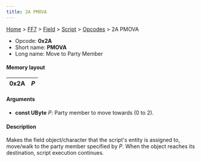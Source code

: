 ```yaml
---
title: 2A PMOVA
---
```


[Home](/ff7-flat-wiki/Main%20Page.md) > [FF7](/ff7-flat-wiki/FF7.md) > [Field](/ff7-flat-wiki/FF7/Field.md) > [Script](/ff7-flat-wiki/FF7/Field/Script.md) > [Opcodes](/ff7-flat-wiki/FF7/Field/Script/Opcodes.md) > 2A PMOVA

-   Opcode: **0x2A**
-   Short name: **PMOVA**
-   Long name: Move to Party Member

#### Memory layout

| 0x2A | *P* |
|------|-----|

#### Arguments

-   **const UByte** *P*: Party member to move towards (0 to 2).

#### Description

Makes the field object/character that the script's entity is assigned
to, move/walk to the party member specified by *P*. When the object
reaches its destination, script execution continues.
